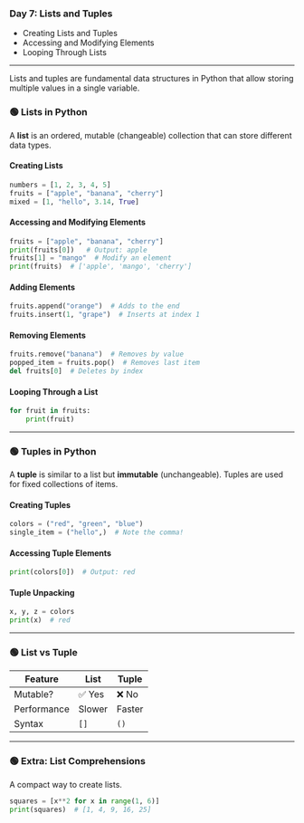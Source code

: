 ### Day 7: Lists and Tuples
- Creating Lists and Tuples
- Accessing and Modifying Elements
- Looping Through Lists
***
Lists and tuples are fundamental data structures in Python that allow storing multiple values in a single variable.  

### 🟢 **Lists in Python**
A **list** is an ordered, mutable (changeable) collection that can store different data types.  

#### **Creating Lists**
```python
numbers = [1, 2, 3, 4, 5]
fruits = ["apple", "banana", "cherry"]
mixed = [1, "hello", 3.14, True]
```

#### **Accessing and Modifying Elements**
```python
fruits = ["apple", "banana", "cherry"]
print(fruits[0])   # Output: apple
fruits[1] = "mango"  # Modify an element
print(fruits)  # ['apple', 'mango', 'cherry']
```

#### **Adding Elements**
```python
fruits.append("orange")  # Adds to the end
fruits.insert(1, "grape")  # Inserts at index 1
```

#### **Removing Elements**
```python
fruits.remove("banana")  # Removes by value
popped_item = fruits.pop()  # Removes last item
del fruits[0]  # Deletes by index
```

#### **Looping Through a List**
```python
for fruit in fruits:
    print(fruit)
```

---

### 🟢 **Tuples in Python**
A **tuple** is similar to a list but **immutable** (unchangeable). Tuples are used for fixed collections of items.  

#### **Creating Tuples**
```python
colors = ("red", "green", "blue")
single_item = ("hello",)  # Note the comma!
```

#### **Accessing Tuple Elements**
```python
print(colors[0])  # Output: red
```

#### **Tuple Unpacking**
```python
x, y, z = colors
print(x)  # red
```

---

### 🟢 **List vs Tuple**
| Feature | List | Tuple |
|---------|------|-------|
| Mutable? | ✅ Yes | ❌ No |
| Performance | Slower | Faster |
| Syntax | `[]` | `()` |

---

### 🟢 **Extra: List Comprehensions**
A compact way to create lists.
```python
squares = [x**2 for x in range(1, 6)]
print(squares)  # [1, 4, 9, 16, 25]
```
